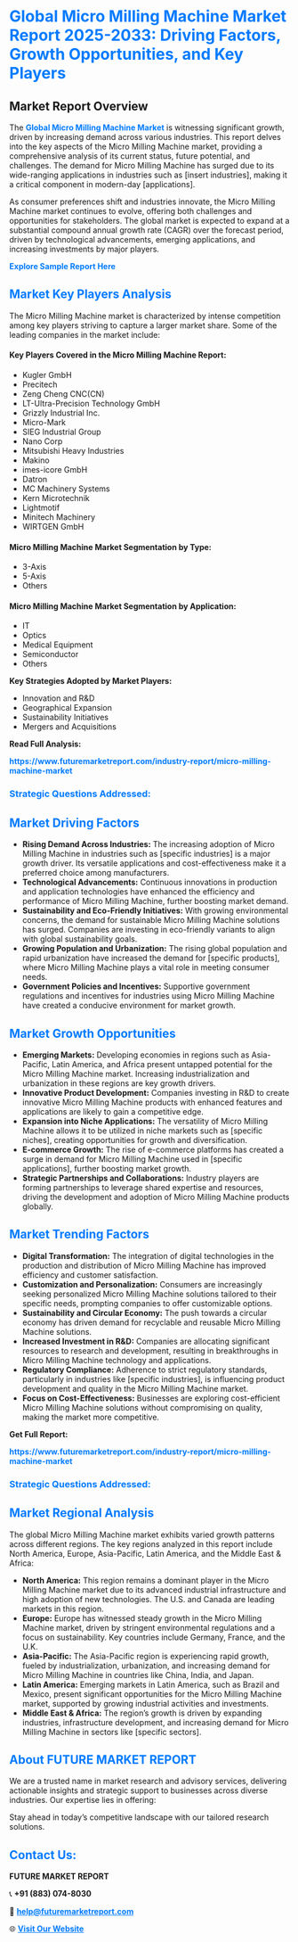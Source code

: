 <h1 style="color: #007BFF;">Global Micro Milling Machine Market Report 2025-2033: Driving Factors, Growth Opportunities, and Key Players</h1>

<section id="overview">
<h2>Market Report Overview</h2>
<p>The <a href="https://www.futuremarketreport.com/industry-report/micro-milling-machine-market" style="color: #007BFF; text-decoration: none;"><strong>Global Micro Milling Machine Market</strong></a> is witnessing significant growth, driven by increasing demand across various industries. This report delves into the key aspects of the Micro Milling Machine market, providing a comprehensive analysis of its current status, future potential, and challenges. The demand for Micro Milling Machine has surged due to its wide-ranging applications in industries such as [insert industries], making it a critical component in modern-day [applications].</p>
<p>As consumer preferences shift and industries innovate, the Micro Milling Machine market continues to evolve, offering both challenges and opportunities for stakeholders. The global market is expected to expand at a substantial compound annual growth rate (CAGR) over the forecast period, driven by technological advancements, emerging applications, and increasing investments by major players.</p>
</section>

<section id="overview">
<p><a href="https://www.futuremarketreport.com/request-sample/reportId=55940" style="color: #007BFF; text-decoration: none;"><strong>Explore Sample Report Here</strong></a></p>
</section>

<section id="key-players">
<h2 style="color: #007BFF;">Market Key Players Analysis</h2>
<p>The Micro Milling Machine market is characterized by intense competition among key players striving to capture a larger market share. Some of the leading companies in the market include:</p>
<h4>Key Players Covered in the Micro Milling Machine Report:</h4>
<ul><li>Kugler GmbH</li><li>Precitech</li><li>Zeng Cheng CNC(CN)</li><li>LT-Ultra-Precision Technology GmbH</li><li>Grizzly Industrial Inc.</li><li>Micro-Mark</li><li>SIEG Industrial Group</li><li>Nano Corp</li><li>Mitsubishi Heavy Industries</li><li>Makino</li><li>imes-icore GmbH</li><li>Datron</li><li>MC Machinery Systems</li><li>Kern Microtechnik</li><li>Lightmotif</li><li>Minitech Machinery</li><li>WIRTGEN GmbH</li></ul>
<h4>Micro Milling Machine Market Segmentation by Type:</h4>
<ul><li>3-Axis</li><li>5-Axis</li><li>Others</li></ul>

<h4>Micro Milling Machine Market Segmentation by Application:</h4>
<ul><li>IT</li><li>Optics</li><li>Medical Equipment</li><li>Semiconductor</li><li>Others</li></ul>
<p><strong>Key Strategies Adopted by Market Players:</strong></p>
<ul>
<li>Innovation and R&D</li>
<li>Geographical Expansion</li>
<li>Sustainability Initiatives</li>
<li>Mergers and Acquisitions</li>
</ul>
</section>

<section>
<p><strong>Read Full Analysis: </strong></p><a href="https://www.futuremarketreport.com/industry-report/micro-milling-machine-market" style="color: #007BFF; text-decoration: none;"><strong>https://www.futuremarketreport.com/industry-report/micro-milling-machine-market</strong></a>
<h3 style="color: #007BFF;">Strategic Questions Addressed:</h3>
</section>

<section id="driving-factors">
<h2 style="color: #007BFF;">Market Driving Factors</h2>
<ul>
<li><strong>Rising Demand Across Industries:</strong> The increasing adoption of Micro Milling Machine in industries such as [specific industries] is a major growth driver. Its versatile applications and cost-effectiveness make it a preferred choice among manufacturers.</li>
<li><strong>Technological Advancements:</strong> Continuous innovations in production and application technologies have enhanced the efficiency and performance of Micro Milling Machine, further boosting market demand.</li>
<li><strong>Sustainability and Eco-Friendly Initiatives:</strong> With growing environmental concerns, the demand for sustainable Micro Milling Machine solutions has surged. Companies are investing in eco-friendly variants to align with global sustainability goals.</li>
<li><strong>Growing Population and Urbanization:</strong> The rising global population and rapid urbanization have increased the demand for [specific products], where Micro Milling Machine plays a vital role in meeting consumer needs.</li>
<li><strong>Government Policies and Incentives:</strong> Supportive government regulations and incentives for industries using Micro Milling Machine have created a conducive environment for market growth.</li>
</ul>
</section>

<section id="growth-opportunities">
<h2 style="color: #007BFF;">Market Growth Opportunities</h2>
<ul>
<li><strong>Emerging Markets:</strong> Developing economies in regions such as Asia-Pacific, Latin America, and Africa present untapped potential for the Micro Milling Machine market. Increasing industrialization and urbanization in these regions are key growth drivers.</li>
<li><strong>Innovative Product Development:</strong> Companies investing in R&D to create innovative Micro Milling Machine products with enhanced features and applications are likely to gain a competitive edge.</li>
<li><strong>Expansion into Niche Applications:</strong> The versatility of Micro Milling Machine allows it to be utilized in niche markets such as [specific niches], creating opportunities for growth and diversification.</li>
<li><strong>E-commerce Growth:</strong> The rise of e-commerce platforms has created a surge in demand for Micro Milling Machine used in [specific applications], further boosting market growth.</li>
<li><strong>Strategic Partnerships and Collaborations:</strong> Industry players are forming partnerships to leverage shared expertise and resources, driving the development and adoption of Micro Milling Machine products globally.</li>
</ul>
</section>

<section id="trending-factors">
<h2 style="color: #007BFF;">Market Trending Factors</h2>
<ul>
<li><strong>Digital Transformation:</strong> The integration of digital technologies in the production and distribution of Micro Milling Machine has improved efficiency and customer satisfaction.</li>
<li><strong>Customization and Personalization:</strong> Consumers are increasingly seeking personalized Micro Milling Machine solutions tailored to their specific needs, prompting companies to offer customizable options.</li>
<li><strong>Sustainability and Circular Economy:</strong> The push towards a circular economy has driven demand for recyclable and reusable Micro Milling Machine solutions.</li>
<li><strong>Increased Investment in R&D:</strong> Companies are allocating significant resources to research and development, resulting in breakthroughs in Micro Milling Machine technology and applications.</li>
<li><strong>Regulatory Compliance:</strong> Adherence to strict regulatory standards, particularly in industries like [specific industries], is influencing product development and quality in the Micro Milling Machine market.</li>
<li><strong>Focus on Cost-Effectiveness:</strong> Businesses are exploring cost-efficient Micro Milling Machine solutions without compromising on quality, making the market more competitive.</li>
</ul>
</section>

<section>
<p><strong>Get Full Report: </strong></p><a href="https://www.futuremarketreport.com/industry-report/micro-milling-machine-market" style="color: #007BFF; text-decoration: none;"><strong>https://www.futuremarketreport.com/industry-report/micro-milling-machine-market</strong></a>
<h3 style="color: #007BFF;">Strategic Questions Addressed:</h3>
</section>


<section id="regional-analysis">
<h2 style="color: #007BFF;">Market Regional Analysis</h2>
<p>The global Micro Milling Machine market exhibits varied growth patterns across different regions. The key regions analyzed in this report include North America, Europe, Asia-Pacific, Latin America, and the Middle East & Africa:</p>
<ul>
<li><strong>North America:</strong> This region remains a dominant player in the Micro Milling Machine market due to its advanced industrial infrastructure and high adoption of new technologies. The U.S. and Canada are leading markets in this region.</li>
<li><strong>Europe:</strong> Europe has witnessed steady growth in the Micro Milling Machine market, driven by stringent environmental regulations and a focus on sustainability. Key countries include Germany, France, and the U.K.</li>
<li><strong>Asia-Pacific:</strong> The Asia-Pacific region is experiencing rapid growth, fueled by industrialization, urbanization, and increasing demand for Micro Milling Machine in countries like China, India, and Japan.</li>
<li><strong>Latin America:</strong> Emerging markets in Latin America, such as Brazil and Mexico, present significant opportunities for the Micro Milling Machine market, supported by growing industrial activities and investments.</li>
<li><strong>Middle East & Africa:</strong> The region’s growth is driven by expanding industries, infrastructure development, and increasing demand for Micro Milling Machine in sectors like [specific sectors].</li>
</ul>
</section>

<footer>
<h2 style="color: #007BFF;">About FUTURE MARKET REPORT</h2>
<p>We are a trusted name in market research and advisory services, delivering actionable insights and strategic support to businesses across diverse industries. Our expertise lies in offering:</p>

<p>Stay ahead in today’s competitive landscape with our tailored research solutions.</p>

<h2 style="color: #007BFF;">Contact Us:</h2>
<p><strong>FUTURE MARKET REPORT</strong></p>
<p>📞 <strong>+91 (883) 074-8030</strong></p>
<p>📧 <strong><a href="mailto:help@futuremarketreport.com" style="color: #007BFF;">help@futuremarketreport.com</a></strong></p>
<p>🌐 <strong><a href="https://www.futuremarketreport.com/" style="color: #007BFF;">Visit Our Website</a></strong></p>
</footer>